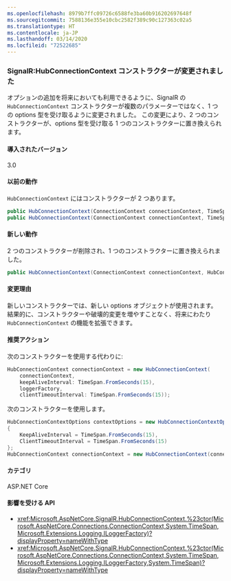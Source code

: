 ```yaml
---
ms.openlocfilehash: 8979b7ffc09726c6588fe3ba60b916202697648f
ms.sourcegitcommit: 7588136e355e10cbc2582f389c90c127363c02a5
ms.translationtype: HT
ms.contentlocale: ja-JP
ms.lasthandoff: 03/14/2020
ms.locfileid: "72522685"
---
```

### <a name="signalr-hubconnectioncontext-constructors-changed"></a>SignalR:HubConnectionContext コンストラクターが変更されました

オプションの追加を将来においても利用できるように、SignalR の `HubConnectionContext` コンストラクターが複数のパラメーターではなく、1 つの options 型を受け取るように変更されました。 この変更により、2 つのコンストラクターが、options 型を受け取る 1 つのコンストラクターに置き換えられます。

#### <a name="version-introduced"></a>導入されたバージョン

3.0

#### <a name="old-behavior"></a>以前の動作

`HubConnectionContext` にはコンストラクターが 2 つあります。

```csharp
public HubConnectionContext(ConnectionContext connectionContext, TimeSpan keepAliveInterval, ILoggerFactory loggerFactory);
public HubConnectionContext(ConnectionContext connectionContext, TimeSpan keepAliveInterval, ILoggerFactory loggerFactory, TimeSpan clientTimeoutInterval);
```

#### <a name="new-behavior"></a>新しい動作

2 つのコンストラクターが削除され、1 つのコンストラクターに置き換えられました。

```csharp
public HubConnectionContext(ConnectionContext connectionContext, HubConnectionContextOptions contextOptions, ILoggerFactory loggerFactory)
```

#### <a name="reason-for-change"></a>変更理由

新しいコンストラクターでは、新しい options オブジェクトが使用されます。 結果的に、コンストラクターや破壊的変更を増やすことなく、将来にわたり `HubConnectionContext` の機能を拡張できます。

#### <a name="recommended-action"></a>推奨アクション

次のコンストラクターを使用する代わりに:

```csharp
HubConnectionContext connectionContext = new HubConnectionContext(
    connectionContext,
    keepAliveInterval: TimeSpan.FromSeconds(15),
    loggerFactory,
    clientTimeoutInterval: TimeSpan.FromSeconds(15));
```

次のコンストラクターを使用します。

```csharp
HubConnectionContextOptions contextOptions = new HubConnectionContextOptions()
{
    KeepAliveInterval = TimeSpan.FromSeconds(15),
    ClientTimeoutInterval = TimeSpan.FromSeconds(15)
};
HubConnectionContext connectionContext = new HubConnectionContext(connectionContext, contextOptions, loggerFactory);
```

#### <a name="category"></a>カテゴリ

ASP.NET Core

#### <a name="affected-apis"></a>影響を受ける API

- <xref:Microsoft.AspNetCore.SignalR.HubConnectionContext.%23ctor(Microsoft.AspNetCore.Connections.ConnectionContext,System.TimeSpan,Microsoft.Extensions.Logging.ILoggerFactory)?displayProperty=nameWithType>
- <xref:Microsoft.AspNetCore.SignalR.HubConnectionContext.%23ctor(Microsoft.AspNetCore.Connections.ConnectionContext,System.TimeSpan,Microsoft.Extensions.Logging.ILoggerFactory,System.TimeSpan)?displayProperty=nameWithType>

<!--

#### Affected APIs

- `M:Microsoft.AspNetCore.SignalR.HubConnectionContext.#ctor(Microsoft.AspNetCore.Connections.ConnectionContext,System.TimeSpan,Microsoft.Extensions.Logging.ILoggerFactory)`
- `M:Microsoft.AspNetCore.SignalR.HubConnectionContext.#ctor(Microsoft.AspNetCore.Connections.ConnectionContext,System.TimeSpan,Microsoft.Extensions.Logging.ILoggerFactory,System.TimeSpan)`

-->

